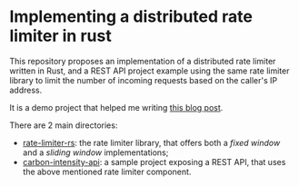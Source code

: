# Implementing a distributed rate limiter in rust

This repository proposes an implementation of a distributed rate limiter written
in Rust, and a REST API project example using the same rate limiter library
to limit the number of incoming requests based on the caller's IP address.

It is a demo project that helped me writing [this blog post](https://adilisio.com/posts/implementing-a-rate-limiter-for-our-api-in-rust/).

There are 2 main directories:

- [rate-limiter-rs](./rate-limiter-rs/): the rate limiter library, that offers
both a _fixed window_ and a _sliding window_ implementations;
- [carbon-intensity-api](./carbon-intensity-api/): a sample project exposing
a REST API, that uses the above mentioned rate limiter component.